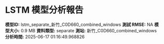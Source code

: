 # LSTM 模型分析報告
**模型ID:** lstm_separate_新竹_C0D660_combined_windows
**測試 RMSE:** NA
**模型大小:** 0.9 MB
**資料類型:** separate
**測站:** 新竹_C0D660_combined_windows
**分析時間:** 2025-06-17 01:16:49.968826
